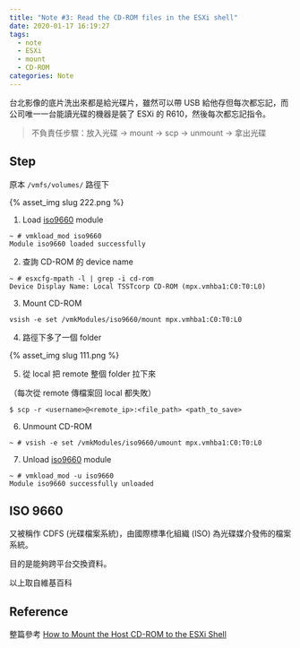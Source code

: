 ```yaml
---
title: "Note #3: Read the CD-ROM files in the ESXi shell"
date: 2020-01-17 16:19:27
tags:
  - note
  - ESXi
  - mount
  - CD-ROM
categories: Note
---
```


台北影像的底片洗出來都是給光碟片，雖然可以帶 USB 給他存但每次都忘記，而公司唯一一台能讀光碟的機器是裝了 ESXi 的 R610，然後每次都忘記指令。

<!--more-->

> 不負責任步驟：放入光碟 -> mount -> scp -> unmount -> 拿出光碟

## Step

原本 `/vmfs/volumes/` 路徑下

{% asset_img slug 222.png %}

1. Load [iso9660](#iso9660) module

```
~ # vmkload_mod iso9660
Module iso9660 loaded successfully
```

2. 查詢 CD-ROM 的 device name

```
~ # esxcfg-mpath -l | grep -i cd-rom
Device Display Name: Local TSSTcorp CD-ROM (mpx.vmhba1:C0:T0:L0)
```

3. Mount CD-ROM

```
vsish -e set /vmkModules/iso9660/mount mpx.vmhba1:C0:T0:L0
```

4. 路徑下多了一個 folder

{% asset_img slug 111.png %}

5. 從 local 把 remote 整個 folder 拉下來

（每次從 remote 傳檔案回 local 都失敗）

```
$ scp -r <username>@<remote_ip>:<file_path> <path_to_save>
```

6. Unmount CD-ROM

```
~ # vsish -e set /vmkModules/iso9660/umount mpx.vmhba1:C0:T0:L0
```

7. Unload [iso9660](#iso9660) module

```
~ # vmkload_mod -u iso9660
Module iso9660 successfully unloaded
```

<h2 id="iso9660">ISO 9660</h2>

又被稱作 CDFS (光碟檔案系統)，由國際標準化組織 (ISO) 為光碟媒介發佈的檔案系統。

目的是能夠跨平台交換資料。

以上取自維基百科

## Reference

整篇參考 [How to Mount the Host CD-ROM to the ESXi Shell](https://www.techcrumble.net/2017/05/how-to-mount-the-host-cd-rom-to-the-esxi-shell/)